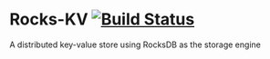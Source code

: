 # Rocks-KV   [![Build Status](https://travis-ci.org/VedangJoshi/Rocks-KV.svg?branch=master)](https://travis-ci.org/VedangJoshi/Rocks-KV)
A distributed key-value store using RocksDB as the storage engine

 
